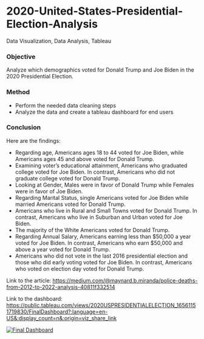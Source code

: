 # 2020-United-States-Presidential-Election-Analysis
Data Visualization, Data Analysis, Tableau


### Objective ###
Analyze which demographics voted for Donald Trump and Joe Biden in the 2020 Presidential Election.

### Method ###
 - Perform the needed data cleaning steps
 - Analyze the data and create a tableau dashboard for end users


### Conclusion
Here are the findings:

- Regarding age, Americans ages 18 to 44 voted for Joe Biden, while Americans ages 45 and above voted for Donald Trump.
- Examining voter’s educational attainment, Americans who graduated college voted for Joe Biden. In contrast, Americans who did not graduate college voted for Donald Trump.
- Looking at Gender, Males were in favor of Donald Trump while Females were in favor of Joe Biden.
- Regarding Marital Status, single Americans voted for Joe Biden while married Americans voted for Donald Trump.
- Americans who live in Rural and Small Towns voted for Donald Trump. In contrast, Americans who live in Suburban and Urban voted for Joe Biden.
- The majority of the White Americans voted for Donald Trump.
- Regarding Annual Salary, Americans earning less than $50,000 a year voted for Joe Biden. In contrast, Americans who earn $50,000 and above a year voted for Donald Trump.
- Americans who did not vote in the last 2016 presidential election and those who did early voting voted for Joe Biden. In contrast, Americans who voted on election day voted for Donald Trump.


Link to the article: https://medium.com/@maynard.b.miranda/police-deaths-from-2012-to-2022-analysis-40811f332514

Link to the dashboard: https://public.tableau.com/views/2020USPRESIDENTIALELECTION_16561151719830/FinalDashboard?:language=en-US&:display_count=n&:origin=viz_share_link



<div class='tableauPlaceholder' id='viz1660412757610' style='position: relative'><noscript><a href='#'><img alt='Final Dashboard ' src='https:&#47;&#47;public.tableau.com&#47;static&#47;images&#47;20&#47;2020USPRESIDENTIALELECTION_16561151719830&#47;FinalDashboard&#47;1_rss.png' style='border: none' /></a></noscript><object class='tableauViz'  style='display:none;'><param name='host_url' value='https%3A%2F%2Fpublic.tableau.com%2F' /> <param name='embed_code_version' value='3' /> <param name='site_root' value='' /><param name='name' value='2020USPRESIDENTIALELECTION_16561151719830&#47;FinalDashboard' /><param name='tabs' value='no' /><param name='toolbar' value='yes' /><param name='static_image' value='https:&#47;&#47;public.tableau.com&#47;static&#47;images&#47;20&#47;2020USPRESIDENTIALELECTION_16561151719830&#47;FinalDashboard&#47;1.png' /> <param name='animate_transition' value='yes' /><param name='display_static_image' value='yes' /><param name='display_spinner' value='yes' /><param name='display_overlay' value='yes' /><param name='display_count' value='yes' /><param name='language' value='en-US' /></object></div>                
